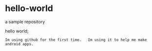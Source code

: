 # hello-world
a sample repository

hello world;

    Im using github for the first time.   Im using it to help me make android apps.
